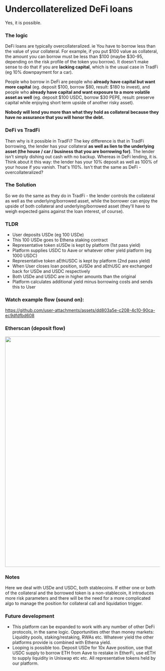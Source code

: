# Undercollaterelized DeFi loans
Yes, it is possible.

### The logic
DeFi loans are typically overcollateralized. ie You have to borrow less than the value of your collateral. 
For example, if you put $100 value as collateral, the amount you can borrow must be less than $100 
(maybe $30-95, depending on the risk profile of the token you borrow). It doesn't make sense to do that 
if you are **lacking capital**, which is the usual case in TradFi (eg 10% downpayment for a car). 

People who borrow 
in DeFi are people who **already have capital but want more capital** (eg. deposit $100, borrow $80, result: $180 to invest), 
and people who **already have capital and want exposure to a more volatile asset as well** (eg. deposit $100 USDC, borrow $30 PEPE, 
result: preserve capital while enjoying short term upside of another risky asset).

**Nobody will lend you more than what they hold as collateral because they have no assurance that you will honor the debt.**

### DeFi vs TradFi
Then why is it possible in TradFi? The key difference is that in TradFi borrowing, the lender has your collateral **as well as 
lien to the underlying asset (the house / car / business that you are borrowing for)**. The lender isn't simply dishing out cash with 
no backup. Whereas in DeFi lending, it is. Think about it this way: the lender has your 10% deposit as well as 100% of your house if 
you vanish. That's 110%. Isn't that the same as DeFi - overcollateralized?

### The Solution
So we do the same as they do in TradFi - the lender controls the collateral as well as the underlying/borrowed asset, 
while the borrower can enjoy the upside of both collateral and underlying/borrowed asset (they'll have to weigh expected gains against 
the loan interest, of course).

### TLDR
- User deposits USDe (eg 100 USDe)
- This 100 USDe goes to Ethena staking contract
- Representative token sUSDe is kept by platform  (1st pass yield)
- Platform supplies USDC to Aave or whatever other yield platform (eg 1000 USDC)
- Representative token aEthUSDC is kept by platform (2nd pass yield)
- When User closes loan position, sUSDe and aEthUSC are exchanged back for USDe and USDC respectively
- Both USDe and USDC are in higher amounts than the original
- Platform calculates additional yield minus borrowing costs and sends this to User
  

### Watch example flow (sound on):

https://github.com/user-attachments/assets/dd803a5e-c208-4c10-90ca-ec9dfdfbd608

### Etherscan (deposit flow)
<img src = https://github.com/user-attachments/assets/7c58228d-f4c3-4ecf-a48b-b4f8a0a713d3 width=750>


### Notes
Here we deal with USDe and USDC, both stablecoins. If either one or both of the collateral and the borrowed token 
is a non-stablecoin, it introduces more risk parameters and there will be the need for a more complicated algo to manage the 
position for collateral call and liquidation trigger.

### Future development
- This platform can be expanded to work with any number of other DeFi protocols, in the same logic. Opportunities other than money markets: 
Liquidity pools, staking/restaking, RWAs etc. Whatever yield the other platforms provide is combined with Ethena yield.
- Looping is possible too. Deposit USDe for 10x Aave position, use that USDC supply to borrow ETH from Aave to restake in EtherFi,
use eETH to supply liquidity in Uniswap etc etc. All representative tokens held by our platform.
